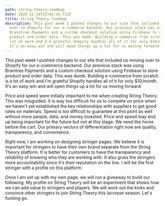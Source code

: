 ```yaml
---
path: string-theory-roadmap
date: 2020-12-14T23:01:29.713Z
title: String Theory roadmap
description: This past week I pushed changes to our site that included us moving
  over to Shopify for our e-commerce backend. Our previous stack was using
  Braintree Payments and a custom checkout solution using Firebase to store
  product and order data. This was dumb. Building e-commerce from scratch is a
  lot of work and I'm grateful Shopify handles all of it for only $10/month.
  It's an easy win and will open things up a lot for us moving forward...
---
```

This past week I pushed changes to our site that included us moving over to Shopify for our e-commerce backend. Our previous stack was using Braintree Payments and a custom checkout solution using Firebase to store product and order data. This was dumb. Building e-commerce from scratch is a lot of work and I'm grateful Shopify handles all of it for only $10/month. It's an easy win and will open things up a lot for us moving forward.

Price and speed were initially important to me when creating String Theory. This was misguided. It is way too difficult for us to compete on price when we haven't yet established the key relationships with suppliers to get good rates on materials. Speed is too difficult to guarantee at this point as well without more people, data, and money invested. Price and speed may end up being important for the future but not at this stage. We need the horse before the cart. Our primary vectors of differentiation right now are quality, transparency, and convenience.

Right now, I am working on designing stringer pages. We believe it is important for stringers to have their own brand separate from the String Theory platform. It is better for customers to have the transparency and reliability of knowing who they are working with. It also gives the stringers more accountability since it's their reputation on the line. I will be the first stringer with a profile on this platform.

Once I am set up with my own page, we will run a giveaway to build our following. My profile on String Theory will be an experiment that shows how we can add value to stringers and players. We will work out the kinks and convince other stringers to join String Theory this lacrosse season. Let's fucking go.